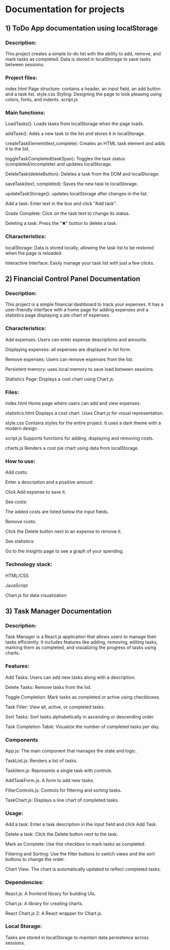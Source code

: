 # Documentation for projects
## 1) ToDo App documentation using localStorage
   
### Description:

This project creates a simple to-do list with the ability to add, remove, and mark tasks as completed. Data is stored in localStorage to save tasks between sessions.

### Project files:

index.html
Page structure: contains a header, an input field, an add button and a task list.
style.css
Styling: Designing the page to look pleasing using colors, fonts, and indents.
script.js

### Main functions:

LoadTasks(): Loads tasks from localStorage when the page loads.

addTask(): Adds a new task to the list and stores it in localStorage.

createTaskElement(text,complete): Creates an HTML task element and adds it to the list.

toggleTaskCompleted(taskSpan): Toggles the task status (completed/incomplete) and updates localStorage.

DeleteTask(deleteButton): Deletes a task from the DOM and localStorage.

saveTask(text, completed): Saves the new task to localStorage.

updateTaskStorage(): updates localStorage after changes in the list.

Add a task: Enter text in the box and click "Add task".

Grade Complete: Click on the task text to change its status.

Deleting a task: Press the "✖" button to delete a task.

### Characteristics:

localStorage: Data is stored locally, allowing the task list to be restored when the page is reloaded.

Interactive Interface: Easily manage your task list with just a few clicks.

## 2) Financial Control Panel Documentation

### Description:

This project is a simple financial dashboard to track your expenses. It has a user-friendly interface with a home page for adding expenses and a statistics page displaying a pie chart of expenses.

### Characteristics:

Add expenses: Users can enter expense descriptions and amounts.

Displaying expenses: all expenses are displayed in list form.

Remove expenses: Users can remove expenses from the list.

Persistent memory: uses local memory to save load between sessions.

Statistics Page: Displays a cost chart using Chart.js.

### Files: 

index.html
Home page where users can add and view expenses.

statistics.html
Displays a cost chart. Uses Chart.js for visual representation.

style.css
Contains styles for the entire project. It uses a dark theme with a modern design.

script.js
Supports functions for adding, displaying and removing costs.

charts.js
Renders a cost pie chart using data from localStorage.

### How to use:

Add costs:

Enter a description and a positive amount.

Click Add expense to save it.

See costs:

The added costs are listed below the input fields.

Remove costs:

Click the Delete button next to an expense to remove it.

See statistics:

Go to the Insights page to see a graph of your spending.

### Technology stack:

HTML/CSS

JavaScript

Chart.js for data visualization

## 3) Task Manager Documentation

### Description:

Task Manager is a React.js application that allows users to manage their tasks efficiently. It includes features like adding, removing, editing tasks, marking them as completed, and visualizing the progress of tasks using charts.

### Features:

Add Tasks: Users can add new tasks along with a description.

Delete Tasks: Remove tasks from the list.

Toggle Completion: Mark tasks as completed or active using checkboxes.

Task Filter: View all, active, or completed tasks.

Sort Tasks: Sort tasks alphabetically in ascending or descending order.

Task Completion Table: Visualize the number of completed tasks per day.

### Components

App.js: The main component that manages the state and logic.

TaskList.js: Renders a list of tasks.

TaskItem.js: Represents a single task with controls.

AddTaskForm.js: A form to add new tasks.

FilterControls.js: Controls for filtering and sorting tasks.

TaskChart.js: Displays a line chart of completed tasks.

### Usage:
Add a task: Enter a task description in the input field and click Add Task.

Delete a task: Click the Delete button next to the task.

Mark as Complete: Use this checkbox to mark tasks as completed.

Filtering and Sorting: Use the filter buttons to switch views and the sort buttons to change the order.

Chart View: The chart is automatically updated to reflect completed tasks.

### Dependencies:
React.js: A frontend library for building UIs.

Chart.js: A library for creating charts.

React Chart.js 2: A React wrapper for Chart.js.

### Local Storage:

Tasks are stored in localStorage to maintain data persistence across sessions.

